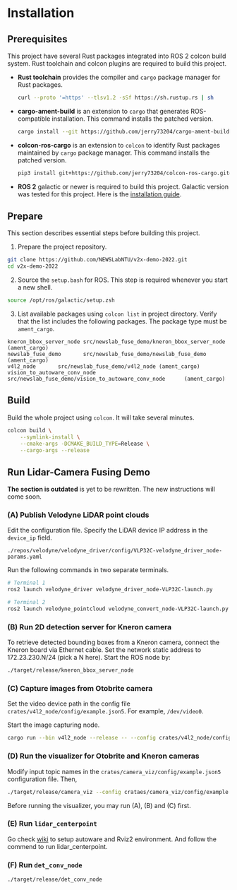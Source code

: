 # Installation

## Prerequisites

This project have several Rust packages integrated into ROS 2 colcon
build system. Rust toolchain and colcon plugins are required to build
this project.

- **Rust toolchain** provides the compiler and `cargo` package manager
  for Rust packages.

  ```bash
  curl --proto '=https' --tlsv1.2 -sSf https://sh.rustup.rs | sh
  ```

- **cargo-ament-build** is an extension to `cargo` that generates
  ROS-compatible installation. This command installs the patched
  version.

  ```bash
  cargo install --git https://github.com/jerry73204/cargo-ament-build.git
  ```

- **colcon-ros-cargo** is an extension to `colcon` to identify Rust
  packages maintained by `cargo` package manager. This command
  installs the patched version.

  ```bash
  pip3 install git+https://github.com/jerry73204/colcon-ros-cargo.git@merge-colcon-cargo
  ```

- **ROS 2** galactic or newer is required to build this
  project. Galactic version was tested for this project. Here is the
  [installation
  guide](https://docs.ros.org/en/galactic/Installation.html).



## Prepare

This section describes essential steps before building this project.

1. Prepare the project repository.

  ```bash
  git clone https://github.com/NEWSLabNTU/v2x-demo-2022.git
  cd v2x-demo-2022
  ```

2. Source the `setup.bash` for ROS. This step is required whenever you
   start a new shell.

  ```bash
  source /opt/ros/galactic/setup.zsh
  ```

3. List available packages using `colcon list` in project
   directory. Verify that the list includes the following
   packages. The package type must be `ament_cargo`.

  ```
  kneron_bbox_server_node src/newslab_fuse_demo/kneron_bbox_server_node   (ament_cargo)
  newslab_fuse_demo       src/newslab_fuse_demo/newslab_fuse_demo (ament_cargo)
  v4l2_node       src/newslab_fuse_demo/v4l2_node (ament_cargo)
  vision_to_autoware_conv_node    src/newslab_fuse_demo/vision_to_autoware_conv_node      (ament_cargo)
  ```

## Build

Build the whole project using `colcon`. It will take several minutes.

```bash
colcon build \
    --symlink-install \
    --cmake-args -DCMAKE_BUILD_TYPE=Release \
    --cargo-args --release
```

## Run Lidar-Camera Fusing Demo

**The section is outdated** is yet to be rewritten. The new
instructions will come soon.

### (A) Publish Velodyne LiDAR point clouds

Edit the configuration file. Specify the LiDAR device IP address in
the `device_ip` field.

```
./repos/velodyne/velodyne_driver/config/VLP32C-velodyne_driver_node-params.yaml
```

Run the following commands in two separate terminals.

```bash
# Terminal 1
ros2 launch velodyne_driver velodyne_driver_node-VLP32C-launch.py

# Terminal 2
ros2 launch velodyne_pointcloud velodyne_convert_node-VLP32C-launch.py
```


### (B) Run 2D detection server for Kneron camera

To retrieve detected bounding boxes from a Kneron camera, connect the
Kneron board via Ethernet cable. Set the network static address to
172.23.230.N/24 (pick a N here). Start the ROS node by:

```bash
./target/release/kneron_bbox_server_node
```


### (C) Capture images from Otobrite camera

Set the video device path in the config file
`crates/v4l2_node/config/example.json5`. For example, `/dev/video0`.

Start the image capturing node.

```bash
cargo run --bin v4l2_node --release -- --config crates/v4l2_node/config/example.json5
```

### (D) Run the visualizer for Otobrite and Kneron cameras

Modify input topic names in the `crates/camera_viz/config/example.json5`
configuration file. Then,

```bash
./target/release/camera_viz --config crataes/camera_viz/config/example.json5
```

Before running the visualizer, you may run (A), (B) and (C) first.

### (E) Run `lidar_centerpoint`

Go check [wiki](https://newslabn.csie.ntu.edu.tw:3000/en/wayside-team/notes/2022-09-22_run-autoware-lidar_centerpoint) to setup autoware and Rviz2 environment. And follow the commend to run lidar_centerpoint.

### (F) Run `det_conv_node`

```bash
./target/release/det_conv_node
```
